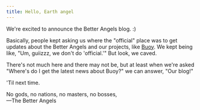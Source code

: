 ```yaml
---
title: Hello, Earth angel
---
```


We're excited to announce the Better Angels blog. :)

Basically, people kept asking us where the "official" place was to get updates about the Better Angels and our projects, like [Buoy](https://meitar.github.io/better-angels). We kept being like, "Um, guiizzz, we don't do 'official.'" But look, we caved.

There's not much here and there may not be, but at least when we're asked "Where's do I get the latest news about Buoy?" we can answer, "Our blog!"

'Til next time.

No gods, no nations, no masters, no bosses,  
&mdash;The Better Angels
